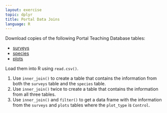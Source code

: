 ```yaml
---
layout: exercise
topic: dplyr
title: Portal Data Joins
language: R
---
```


Download copies of the following Portal Teaching Database tables:

* [surveys](https://ndownloader.figshare.com/files/2292172)
* [species](https://ndownloader.figshare.com/files/3299483)
* [plots](https://ndownloader.figshare.com/files/3299474)

Load them into R using `read.csv()`.

1. Use `inner_join()` to create a table that contains the information from both
   the `surveys` table and the `species` table.
2. Use `inner_join()` twice to create a table that contains the information from
   all three tables.
3. Use `inner_join()` and `filter()` to get a data frame with the information
   from the `surveys` and `plots` tables where the `plot_type` is `Control`.
